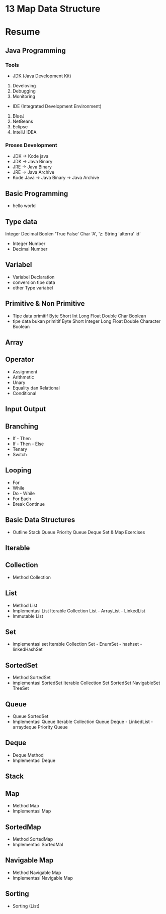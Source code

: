 # 13 Map Data Structure
# Resume 

## Java Programming 
### Tools
- JDK (Java Development Kit)
1. Develoving 
2. Debugging
3. Monitoring

- IDE (Integrated Development Environment)
1. BlueJ
2. NetBeans
3. Eclipse
4. InteliJ IDEA

### Proses Development 
- JDK -> Kode java
- JDK -> Java Binary 
- JRE -> Java Binary 
- JRE -> Java Archive 
- Kode Java -> Java Binary -> Java Archive

## Basic Programming
- hello world

## Type data
   Integer
   Decimal
   Boolen 'True False'
   Char 'A', 'z:
   String 'alterra' id'
- Integer Number
- Decimal Number

## Variabel
- Variabel Declaration 
- conversion tipe data
- other Type variabel

## Primitive & Non Primitive
- Tipe data primitif
   Byte
   Short
   Int
   Long
   Float
   Double
   Char
   Boolean
 - tipe data bukan primitif
    Byte
    Short
    Integer
    Long
    Float
    Double
    Character
    Boolean
  
## Array

## Operator
 - Assignment
 - Arithmetic
 - Unary
 - Equality dan Relational
 - Conditional

## Input Output

## Branching
- If - Then
- If - Then - Else
- Tenary
- Switch

## Looping
- For
- While
- Do - While
- For Each
- Break Continue

## Basic Data Structures
- Outline
   Stack
   Queue
   Priority Queue
   Deque
   Set & Map
   Exercises

## Iterable

## Collection
- Method Collection

## List
- Method List
-  Implementasi List
    Iterable
    Collection
    List - ArrayList - LinkedList
- Immutable List

## Set
- implementasi set
   Iterable
   Collection
   Set - EnumSet - hashset - linkedHashSet

## SortedSet
- Method SortedSet
- implementasi SortedSet
   Iterable
   Collection
   Set
   SortedSet
   NavigableSet
   TreeSet

## Queue
- Queue SortedSet
- Implementasi Queue 
   Iterable
   Collection
   Queue
   Deque - LinkedList - arraydeque
   Priority Queue

## Deque
- Deque Method
- Implementasi Deque

## Stack

## Map
- Method Map
- Implementasi Map 

## SortedMap
- Method SortedMap
- Implementasi SortedMal

## Navigable Map
- Method Navigable Map
- Implementasi Navigable Map

## Sorting 
- Sorting (List)
